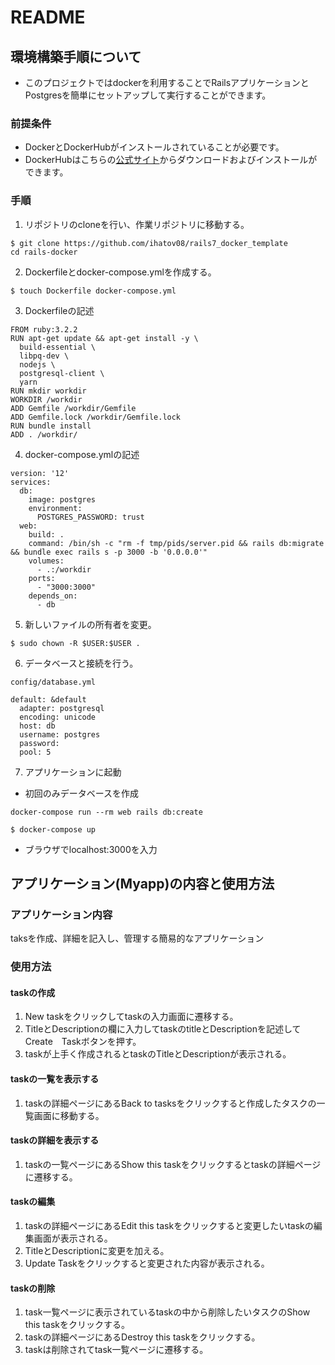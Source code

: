 # README

##  環境構築手順について
*  このプロジェクトではdockerを利用することでRailsアプリケーションとPostgresを簡単にセットアップして実行することができます。
### 前提条件
* DockerとDockerHubがインストールされていることが必要です。
* DockerHubはこちらの[公式サイト](https://hub.docker.com/)からダウンロードおよびインストールができます。
### 手順
  1.  リポジトリのcloneを行い、作業リポジトリに移動する。
```
$ git clone https://github.com/ihatov08/rails7_docker_template
cd rails-docker
```
  2.  Dockerfileとdocker-compose.ymlを作成する。
```
$ touch Dockerfile docker-compose.yml
```
  3.  Dockerfileの記述
```
FROM ruby:3.2.2
RUN apt-get update && apt-get install -y \
  build-essential \
  libpq-dev \ 
  nodejs \
  postgresql-client \
  yarn
RUN mkdir workdir
WORKDIR /workdir
ADD Gemfile /workdir/Gemfile
ADD Gemfile.lock /workdir/Gemfile.lock
RUN bundle install
ADD . /workdir/
```
  4.  docker-compose.ymlの記述
```
version: '12'
services:
  db:
    image: postgres
    environment:
      POSTGRES_PASSWORD: trust
  web:
    build: .
    command: /bin/sh -c "rm -f tmp/pids/server.pid && rails db:migrate && bundle exec rails s -p 3000 -b '0.0.0.0'"
    volumes:
      - .:/workdir
    ports:
      - "3000:3000"
    depends_on:
      - db
```
  5.  新しいファイルの所有者を変更。
```
$ sudo chown -R $USER:$USER .
```

  6.  データベースと接続を行う。<br>
  
 `config/database.yml`
```
default: &default
  adapter: postgresql
  encoding: unicode 
  host: db
  username: postgres
  password:
  pool: 5
```
  7.  アプリケーションに起動
* 初回のみデータベースを作成
```
docker-compose run --rm web rails db:create
```

```
$ docker-compose up 
```
*   ブラウザでlocalhost:3000を入力


## アプリケーション(Myapp)の内容と使用方法
### アプリケーション内容
taksを作成、詳細を記入し、管理する簡易的なアプリケーション
### 使用方法
#### taskの作成
  1.  New taskをクリックしてtaskの入力画面に遷移する。
  2.  TitleとDescriptionの欄に入力してtaskのtitleとDescriptionを記述してCreate　Taskボタンを押す。
  3.  taskが上手く作成されるとtaskのTitleとDescriptionが表示される。

#### taskの一覧を表示する
  1.  taskの詳細ページにあるBack to tasksをクリックすると作成したタスクの一覧画面に移動する。

#### taskの詳細を表示する
  1.  taskの一覧ページにあるShow this taskをクリックするとtaskの詳細ページに遷移する。

#### taskの編集
  1.  taskの詳細ページにあるEdit this taskをクリックすると変更したいtaskの編集画面が表示される。
  2.  TitleとDescriptionに変更を加える。
  3.  Update Taskをクリックすると変更された内容が表示される。

#### taskの削除
  1.  task一覧ページに表示されているtaskの中から削除したいタスクのShow this taskをクリックする。
  2.  taskの詳細ページにあるDestroy this taskをクリックする。
  3.  taskは削除されてtask一覧ページに遷移する。

